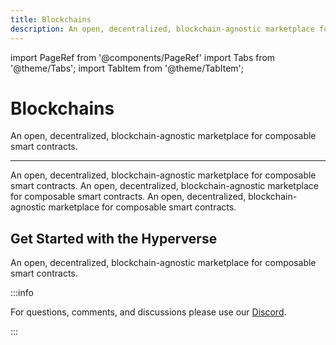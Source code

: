 ```yaml
---
title: Blockchains
description: An open, decentralized, blockchain-agnostic marketplace for composable smart contracts
---
```


import PageRef from '@components/PageRef'
import Tabs from '@theme/Tabs';
import TabItem from '@theme/TabItem';

# Blockchains

An open, decentralized, blockchain-agnostic marketplace for composable smart contracts.

---

An open, decentralized, blockchain-agnostic marketplace for composable smart contracts. An open, decentralized, blockchain-agnostic marketplace for composable smart contracts. An open, decentralized, blockchain-agnostic marketplace for composable smart contracts.

## Get Started with the Hyperverse

An open, decentralized, blockchain-agnostic marketplace for composable smart contracts.

<PageRef url="/learn/blockchain/algorand/welcome-to-algorand" pageName="Algorand" />
<PageRef url="/learn/blockchain/conflux/welcome-to-conflux" pageName="Conflux" />
<PageRef url="/learn/blockchain/ethereum/welcome-to-ethereum" pageName="Ethereum" />
<PageRef url="/learn/blockchain/Flow/welcome-to-flow" pageName="Flow" />
<PageRef url="/learn/blockchain/Near/welcome-to-near" pageName="Near" />
<PageRef url="/learn/blockchain/Polygon/welcome-to-polygon" pageName="Polygon" />
<PageRef url="/learn/blockchain/Solana/welcome-to-solana" pageName="Solana" />

:::info

For questions, comments, and discussions please use our [Discord](https://discord.com/invite/uqecGxg).

:::
